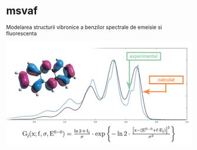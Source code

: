 # msvaf
Modelarea structurii vibronice a benzilor spectrale de emeisie si fluorescenta

![alt text](https://raw.githubusercontent.com/razvan3u/msvaf/master/tt.jpg)

